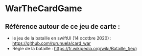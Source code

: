 # WarTheCardGame

 ## Référence autour de ce  jeu de carte :
 - le jeu de la bataille en swiftUI (14 ocotbre 2020) :
 https://github.com/rurunuela/card_war
 - Règle de la bataille :
 https://fr.wikipedia.org/wiki/Bataille_(jeu)
